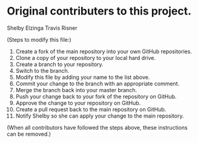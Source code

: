 # Original contributers to this project.

Shelby Elzinga
Travis Risner


(Steps to modify this file:)

1.  Create a fork of the main repository into your own GitHub repositories.
2.  Clone a copy of your repository to your local hard drive.
3.  Create a branch to your repository.
4.  Switch to the branch.
5.  Modify this file by adding your name to the list above.
6.  Commit your change to the branch with an appropriate comment.
7.  Merge the branch back into your master branch.
8.  Push your change back to your fork of the repository on GitHub.
9.  Approve the change to your repository on GitHub.
10. Create a pull request back to the main repository on GitHub.
11. Notify Shelby so she can apply your change to the main repository.

(When all contributors have followed the steps above, these
instructions can be removed.)

